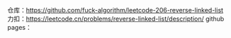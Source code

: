 仓库：https://github.com/fuck-algorithm/leetcode-206-reverse-linked-list
力扣：https://leetcode.cn/problems/reverse-linked-list/description/
github pages：